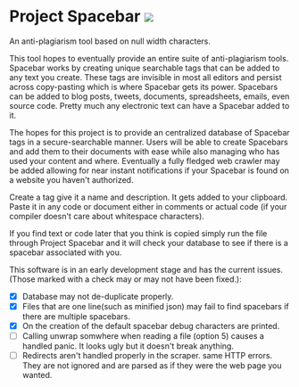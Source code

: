 Project Spacebar [![](https://travis-ci.org/LogoiLab/spacebar.svg?branch=master)](https://travis-ci.org/LogoiLab/spacebar)
===
An anti-plagiarism tool based on null width characters.

This tool hopes to eventually provide an entire suite of anti-plagiarism tools. Spacebar works by creating unique searchable tags that can be added to any text you create. These tags are invisible in most all editors and persist across copy-pasting which is where Spacebar gets its power. Spacebars can be added to blog posts, tweets, documents, spreadsheets, emails, even source code. Pretty much any electronic text can have a Spacebar added to it.

The hopes for this project is to provide an centralized database of Spacebar tags in a secure-searchable manner. Users will be able to create Spacebars and add them to their documents with ease while also managing who has used your content and where. Eventually a fully fledged web crawler may be added allowing for near instant notifications if your Spacebar is found on a website you haven't authorized.

Create a tag give it a name and description. It gets added to your clipboard. Paste it in any code or document either in comments or actual code (if your compiler doesn't care about whitespace characters).

If you find text or code later that you think is copied simply run the file through Project Spacebar and it will check your database to see if there is a spacebar associated with you.

This software is in an early development stage and has the current issues. (Those marked with a check may or may not have been fixed.):
- [X] Database may not de-duplicate properly.
- [x] Files that are one line(such as minified json) may fail to find spacebars if there are multiple spacebars.
- [x] On the creation of the default spacebar debug characters are printed.
- [ ] Calling unwrap somwhere when reading a file (option 5) causes a handled panic. It looks ugly but it doesn't break anything.
- [ ] Redirects aren't handled properly in the scraper. same HTTP errors. They are not ignored and are parsed as if they were the web page you wanted.
